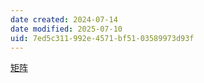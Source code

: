 ```yaml
---
date created: 2024-07-14
date modified: 2025-07-10
uid: 7ed5c311-992e-4571-bf51-03589973d93f
---
```


[矩阵](矩阵)
